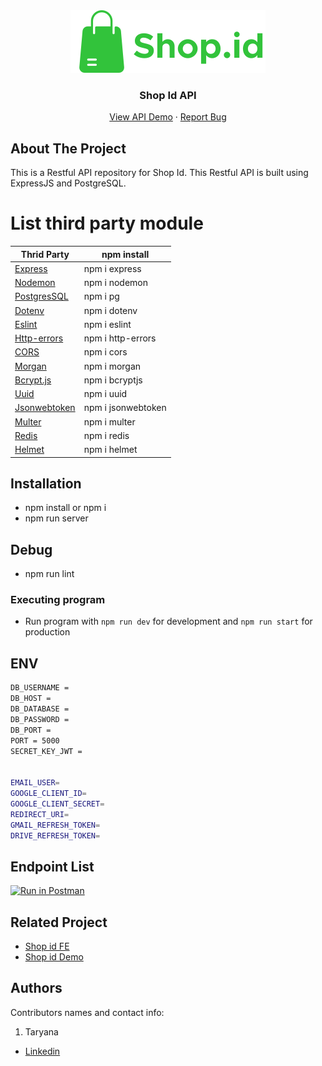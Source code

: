 <div align="center">
  <img src="./readme/logo.svg" />
</div>
<h3 align="center">Shop Id API</h3>
<p align="center">
  <a href="https://shoptokbe-production.up.railway.app/api/v1/products" target="_blank">View API Demo</a>
  ·
  <a href="https://github.com/nhana557/Shop_Tok_be/issues">Report Bug</a>
</p>

<!-- ABOUT THE PROJECT -->

## About The Project

This is a Restful API repository for Shop Id. This Restful API is built using ExpressJS and PostgreSQL.
# List third party module
| Thrid Party | npm install |
| ------ | ------ |
| [Express] | npm i express  |
| [Nodemon] | npm i nodemon  |
| [PostgresSQL] | npm i pg |
| [Dotenv] | npm i dotenv |
| [Eslint] | npm i eslint |
| [Http-errors] | npm i http-errors |
| [CORS] | npm i cors |
| [Morgan] |  npm i morgan  |
| [Bcrypt.js] | npm i bcryptjs |
| [Uuid] | npm i uuid |
| [Jsonwebtoken] | npm i jsonwebtoken |
| [Multer] | npm i multer |
| [Redis] | npm i redis |
| [Helmet] | npm i helmet|



[express]: <http://expressjs.com>
[Nodemon]: <https://www.npmjs.com/package/nodemon>
[Morgan]: <https://www.npmjs.com/package/morgan>
[PostgresSQL]: <https://node-postgres.com>
[Dotenv]: <https://www.npmjs.com/package/dotenv>
[CORS]: <https://www.npmjs.com/package/cors>
[Eslint]: <https://eslint.org>
[Http-errors]: <https://www.npmjs.com/package/http-errors>
[Bcrypt.js]: <https://www.npmjs.com/package/bcryptjs>
[Uuid]: <https://www.npmjs.com/package/uuid>
[Jsonwebtoken]: <https://www.npmjs.com/package/jsonwebtoken>
[Multer]: <https://www.npmjs.com/package/multer>
[Redis]: <https://www.npmjs.com/package/redis>
[Helmet]: <https://www.npmjs.com/package/helmet>


## Installation

- npm install or npm i
- npm run server

## Debug

- npm run lint

### Executing program

- Run program with `npm run dev` for development and `npm run start` for production

## ENV
```bash
DB_USERNAME = 
DB_HOST = 
DB_DATABASE = 
DB_PASSWORD = 
DB_PORT = 
PORT = 5000
SECRET_KEY_JWT =


EMAIL_USER=
GOOGLE_CLIENT_ID=
GOOGLE_CLIENT_SECRET=
REDIRECT_URI=
GMAIL_REFRESH_TOKEN=
DRIVE_REFRESH_TOKEN=
```
## Endpoint List

[![Run in Postman](https://run.pstmn.io/button.svg)](https://api.postman.com/collections/22695982-8c66b1f9-4d9b-4032-881b-a3863654e195?access_key=PMAT-01GJMKHP57X9THTTNKXWJB4MP3)

<!-- RELATED PROJECT -->

## Related Project

- [Shop id FE](https://github.com/nhana557/Shop_Tok_FE)
- [Shop id Demo](https://shop-tok-fe.vercel.app/)

## Authors

Contributors names and contact info:

1. Taryana

- [Linkedin](https://www.linkedin.com/in/taryana10/)

